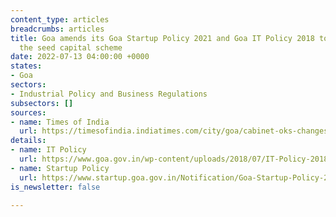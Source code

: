 ```yaml
---
content_type: articles
breadcrumbs: articles
title: Goa amends its Goa Startup Policy 2021 and Goa IT Policy 2018 to reinstate
  the seed capital scheme
date: 2022-07-13 04:00:00 +0000
states:
- Goa
sectors:
- Industrial Policy and Business Regulations
subsectors: []
sources:
- name: Times of India
  url: https://timesofindia.indiatimes.com/city/goa/cabinet-oks-changesto-startup-it-policies/articleshow/92709233.cms
details:
- name: IT Policy
  url: https://www.goa.gov.in/wp-content/uploads/2018/07/IT-Policy-2018.pdf
- name: Startup Policy
  url: https://www.startup.goa.gov.in/Notification/Goa-Startup-Policy-2021.pdf
is_newsletter: false

---
```

